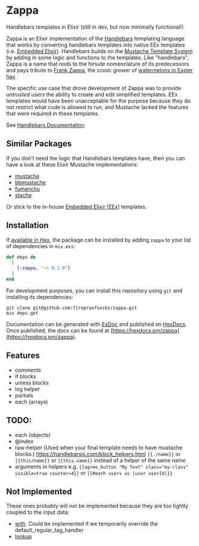 # Zappa

Handlebars templates in Elixir (still in dev, but now minimally functional!)

Zappa is an Elixir implementation of the [Handlebars](https://handlebarsjs.com/) templating language that works by converting handlebars templates into native EEx templates (i.e. [Embedded Elixir](https://hexdocs.pm/eex/EEx.html)).  Handlebars builds on the [Mustache Template System](https://en.wikipedia.org/wiki/Mustache_%28template_system%29) by adding in some logic and functions to the templates.  Like "handlebars", Zappa is a name that nods to the hirsute nomenclature of its predecessors and pays tribute to [Frank Zappa](https://en.wikipedia.org/wiki/Frank_Zappa), the iconic grower of [watermelons in Easter hay](https://www.youtube.com/watch?v=xFvzfNtXnVU).

The specific use case that drove development of Zappa was to provide _untrusted users_ the ability to create and edit simplified templates. EEx templates would have been unacceptable for the purpose because they do not restrict what code is allowed to run, and Mustache lacked the features that were required in these templates.

See [Handlebars Documentation](https://devdocs.io/handlebars/)

## Similar Packages

If you don't need the logic that Handlebars templates have, then you can have a look at these Elixir Mustache implementations:

- [mustache](https://hex.pm/packages/mustache)
- [bbmustache](https://hex.pm/packages/bbmustache)
- [fumanchu](https://hex.pm/packages/fumanchu)
- [stache](https://hex.pm/packages/stache)

Or stick to the in-house [Embedded Elixir (EEx)](https://hexdocs.pm/eex/EEx.html) templates.


## Installation

If [available in Hex](https://hex.pm/docs/publish), the package can be installed
by adding `zappa` to your list of dependencies in `mix.exs`:

```elixir
def deps do
  [
    {:zappa, "~> 0.1.0"}
  ]
end
```

For development purposes, you can install this repository using `git` and installing its dependencies:

```
git clone git@github.com:fireproofsocks/zappa.git
mix deps.get
```

Documentation can be generated with [ExDoc](https://github.com/elixir-lang/ex_doc)
and published on [HexDocs](https://hexdocs.pm). Once published, the docs can
be found at [https://hexdocs.pm/zappa](https://hexdocs.pm/zappa).

## Features

- comments
- if blocks
- unless blocks
- log helper
- partials
- each (arrays)

## TODO:

- each (objects)
- @index
- raw-helper (Used when your final template needs to have mustache blocks.) https://handlebarsjs.com/block_helpers.html
`{{./name}}` or `{{this/name}}` or `{{this.name}}` instead of a helper of the same name
- arguments in helpers e.g. `{{agree_button "My Text" class="my-class" visible=true counter=4}}` or `{{#each users as |user userId|}}`

## Not Implemented

These ones probably will not be implemented because they are too tightly coupled to the input data:
- [with](https://handlebarsjs.com/guide/builtin-helpers.html#with). Could be implemented if we temporarily override the default_regular_tag_handler
- [lookup](https://handlebarsjs.com/guide/builtin-helpers.html#lookup)
